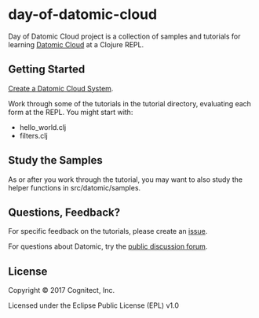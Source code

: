 # day-of-datomic-cloud

Day of Datomic Cloud project is a collection of samples and tutorials
for learning [Datomic Cloud](http://datomic.com) at a Clojure REPL.

## Getting Started

[Create a Datomic Cloud System](https://docs-gateway-dev2-952644531.us-east-1.elb.amazonaws.com:8181/cloud/getting-started/getting-started.html).

Work through some of the tutorials in the tutorial directory,
evaluating each form at the REPL. You might start with:

* hello_world.clj
* filters.clj

## Study the Samples

As or after you work through the tutorial, you may want to also study
the helper functions in src/datomic/samples.

## Questions, Feedback?

For specific feedback on the tutorials, please create an
[issue](https://github.com/cognitect-labs/day-of-datomic-cloud/issues).

For questions about Datomic, try the [public discussion forum](http://54e4c71d2fd34f1db71a9666c66b175c.cognitect.com/).

## License

Copyright © 2017 Cognitect, Inc.

Licensed under the Eclipse Public License (EPL) v1.0
